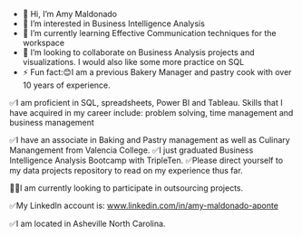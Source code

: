 - 👋 Hi, I’m Amy Maldonado
- 👀 I’m interested in Business Intelligence Analysis
- 🌱 I’m currently learning Effective Communication techniques for the workspace 
- 💞️ I’m looking to collaborate on Business Analysis projects and visualizations. I would also like some more practice on SQL
- ⚡ Fun fact:😊I am a previous Bakery Manager and pastry cook with over 10 years of experience. 

✅I am proficient in SQL, spreadsheets, Power BI and Tableau. Skills that I have acquired in my career include: problem solving, time management and business management

✅I have an associate in Baking and Pastry management as well as Culinary Manangement from Valencia College.
✅I just graduated Business Intelligence Analysis Bootcamp with TripleTen.
✅Please direct yourself to my data projects repository to read on my experience thus far.

🚀🚀I am currently looking to participate in outsourcing projects.

✅My LinkedIn account is: www.linkedin.com/in/amy-maldonado-aponte

✅I am located in Asheville North Carolina.

<!---
amely314/amely314 is a ✨ special ✨ repository because its `README.md` (this file) appears on your GitHub profile.
You can click the Preview link to take a look at your changes.
--->
